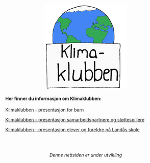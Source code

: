<p align="center">
  <img src="./filer/logo.png" alt="logo" width="260" height="260">
</p>



#### Her finner du informasjon om Klimaklubben:

  [Klimaklubben - presentasjon for barn](./filer/presentasjon_for_barn.pdf)

  [Klimaklubben - presentasjon samarbeidspartnere og støttespillere](./filer/presentasjon_for_samarbeidspartnere_og_stoettespillere.pdf)

  [Klimaklubben - presentasjon elever og foreldre på Landås skole](./filer/presentasjon_for_elever_og_foreldre_paa_landaas_skole.pdf)


<br>
<br>
<p align="center">
<em>Denne nettsiden er under utvikling</em>
</p>
